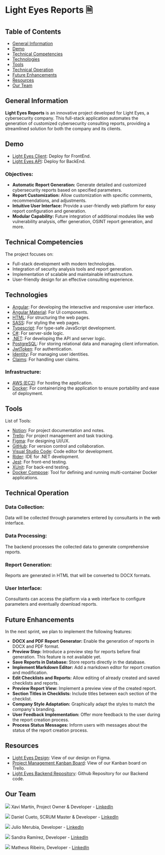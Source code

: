 # Light Eyes Reports 🗎

## Table of Contents

- [General Information](#general-information)
- [Demo](#demo)
- [Technical Competencies](#technical-competencies)
- [Technologies](#technologies)
- [Tools](#tools)
- [Technical Operation](#technical-operation)
- [Future Enhancements](#future-enhancements)
- [Resources](#resources)
- [Our Team](#our-team)

## General Information

**Light Eyes Reports** is an innovative project developed for Light Eyes, a cybersecurity company. This full-stack application automates the generation of customized cybersecurity consulting reports, providing a streamlined solution for both the company and its clients.

## Demo
- [Light Eyes Client](https://light-eyes-client.vercel.app/auth): Deploy for FrontEnd.
- [Light Eyes API](https://light-eyes-reports.live/swagger/index.html): Deploy for BackEnd.

### Objectives:
- **Automatic Report Generation:** Generate detailed and customized cybersecurity reports based on specified parameters.
- **Report Customization:** Allow customization with specific comments, recommendations, and adjustments.
- **Intuitive User Interface:** Provide a user-friendly web platform for easy report configuration and generation.
- **Modular Capability:** Future integration of additional modules like web vulnerability analysis, offer generation, OSINT report generation, and more.

## Technical Competencies

The project focuses on:
- Full-stack development with modern technologies.
- Integration of security analysis tools and report generation.
- Implementation of scalable and maintainable infrastructure.
- User-friendly design for an effective consulting experience.

## Technologies

- [Angular](https://angular.io/): For developing the interactive and responsive user interface.
- [Angular Material](https://material.angular.io/): For UI components.
- [HTML](https://developer.mozilla.org/en-US/docs/Web/HTML): For structuring the web pages.
- [SASS](https://sass-lang.com/): For styling the web pages.
- [Typescript](https://www.typescriptlang.org/): For type-safe JavaScript development.
- [C#](https://docs.microsoft.com/en-us/dotnet/csharp/): For server-side logic.
- [.NET](https://dotnet.microsoft.com/): For developing the API and server logic.
- [PostgreSQL](https://www.postgresql.org/): For storing relational data and managing client information.
- [JwtToken](https://jwt.io/): For authentication.
- [Identity](https://docs.microsoft.com/en-us/aspnet/core/security/authentication/identity): For managing user identities.
- [Claims](https://docs.microsoft.com/en-us/dotnet/framework/security/claims-based-identity-model): For handling user claims.

### Infrastructure:
- [AWS (EC2)](https://aws.amazon.com/ec2/): For hosting the application.
- [Docker](https://www.docker.com/): For containerizing the application to ensure portability and ease of deployment.

## Tools

List of Tools:
- [Notion](https://www.notion.so/): For project documentation and notes.
- [Trello](https://trello.com/): For project management and task tracking.
- [Figma](https://www.figma.com/): For designing UI/UX.
- [GitHub](https://github.com/): For version control and collaboration.
- [Visual Studio Code](https://code.visualstudio.com/): Code editor for development.
- [Rider](https://www.jetbrains.com/rider/): IDE for .NET development.
- [Jest](https://jestjs.io/): For front-end testing.
- [XUnit](https://xunit.net/): For back-end testing.
- [Docker Compose](https://docs.docker.com/compose/): Tool for defining and running multi-container Docker applications.

## Technical Operation

### Data Collection:
Data will be collected through parameters entered by consultants in the web interface.

### Data Processing:
The backend processes the collected data to generate comprehensive reports.

### Report Generation:
Reports are generated in HTML that will be converted to DOCX formats.

### User Interface:
Consultants can access the platform via a web interface to configure parameters and eventually download reports.

## Future Enhancements

In the next sprint, we plan to implement the following features:

- **DOCX and PDF Report Generator:** Enable the generation of reports in DOCX and PDF format.
- **Preview Step:** Introduce a preview step for reports before final generation. This feature is not available yet.
- **Save Reports in Database:** Store reports directly in the database.
- **Implement Markdown Editor:** Add a markdown editor for report creation and modification.
- **Edit Checklists and Reports:** Allow editing of already created and saved checklists and reports.
- **Preview Report View:** Implement a preview view of the created report.
- **Section Titles in Checklists:** Include titles between each section of the checklist.
- **Company Style Adaptation:** Graphically adapt the styles to match the company's branding.
- **User Feedback Implementation:** Offer more feedback to the user during the report creation process.
- **Process Status Messages:** Inform users with messages about the status of the report creation process.

## Resources
- [Light Eyes Design](https://www.figma.com/design/dtrGIfWZh3tb2KlXVKerbM/Final-Project?node-id=0-1&t=YKeKJnJ087I873I5-1): View of our design on Figma.
- [Project Management Kanban Board](https://trello.com/b/dn13Bkos/final-project): View of our Kanban board on Trello.
- [Light Eyes Backend Repository](https://github.com/DCueto/light-eyes): Github Repository for our Backend code.

## Our Team
<p> <a href="https://github.com/xavimrg">
    <img src="https://img.shields.io/badge/GitHub-100000?style=for-the-badge&logo=github&logoColor=white"></a> Xavi Martín, Project Owner & Developer - <a href="https://linkedin.com/in/javier-m-4aa72199">LinkedIn</a></p>

<p> <a href="https://github.com/DCueto">
    <img src="https://img.shields.io/badge/GitHub-100000?style=for-the-badge&logo=github&logoColor=white"></a> Daniel Cueto, SCRUM Master & Developer - <a href="https://linkedin.com/in/dcuetome/">LinkedIn</a></p>

<p> <a href="https://github.com/Lapiceros">
    <img src="https://img.shields.io/badge/GitHub-100000?style=for-the-badge&logo=github&logoColor=white"></a> Julio Merubia, Developer - <a href="https://linkedin.com/in/juliomerubia/">LinkedIn</a></p>

<p> <a href="https://github.com/sandiaxcx">
    <img src="https://img.shields.io/badge/GitHub-100000?style=for-the-badge&logo=github&logoColor=white"></a> Sandra Ramírez, Developer - <a href="https://linkedin.com/in/sandraramirezpuente/">LinkedIn</a></p>

<p> <a href="https://github.com/limematheuz">
    <img src="https://img.shields.io/badge/GitHub-100000?style=for-the-badge&logo=github&logoColor=white"></a> Matheus Ribeiro, Developer - <a href="https://linkedin.com/in/matheus-ribeiro-lima/">LinkedIn</a></p>
